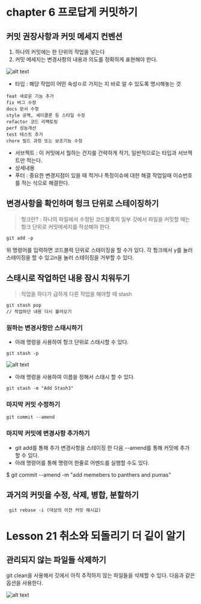 # chapter 6 프로답게 커밋하기

## 커밋 권장사항과 커밋 메세지 컨벤션

1. 하나의 커밋에는 한 단위의 작업을 넣는다
2. 커밋 메세지는 변경사항의 내용과 의도를 정확하게 표현해야 한다.

![alt text](../광환/image.pngimage.png)

- 타입 : 해당 작업이 어떤 속성ㅇ르 가지는 지 바로 알 수 있도록 명시해놓는 것

```
feat 새로운 기능 추가
fix 버그 수정
docs 문서 수정
style 공백, 세미콜론 등 스타일 수정
refactor 코드 리팩토링
perf 성능개선
test 테스트 추가
chore 빌드 과정 또는 보조기능 수정
```

- 서브젝트 : 이 커밋에서 뭘하는 건지를 간략하게 적기, 일반적으로는 타입과 서브젝트만 적는다.
- 상세내용
- 푸터 : 중요한 변경지점이 있을 때 적거나 특정이슈에 대한 해결 작업일때 이슈번호를 적는 식으로 해결한다.

## 변경사항을 확인하며 헝크 단위로 스테이징하기

> 헝크란? : 하나의 파일에서 수정된 코드블록의 일부 깃에서 파일을 커밋할 때는 헝크 단위로 커밋메세지를 작성해야 한다.

```
git add -p
```

위 명령어를 입력하면 코드블럭 단위로 스테이징을 할 수가 있다. 각 헝크에서 y를 눌러 스테이징을 할 수 있고n을 눌러 스테이징을 거부할 수 있다.

## 스태시로 작업하던 내용 잠시 치워두기

> 작업을 하다가 급하게 다른 작업을 해야할 때 stash

```
git stash pop
// 작업하던 내용 다시 불러오기
```

### 원하는 변경사항만 스태시하기

- 아래 명령을 사용하여 헝크 단위로 스태시할 수 있다.

```
git stash -p
```

![alt text](image.png)

- 아래 명령을 사용하여 이름을 정해서 스태시 할 수 있다.

```
git stash -m "Add Stash3"
```

### 마지막 커밋 수정하기

```
git commit --amend
```

### 마지막 커밋에 변경사항 추가하기

- git add를 통해 추가 변경사항을 스테이징 한 다음 --amend를 통해 커밋에 추가 할 수 있다.
- 아래 명령어를 통해 명령어 한줄로 어멘드를 실행할 수도 있다.

$ git commit --amend -m "add memebers to panthers and pumas"

## 과거의 커밋을 수정, 삭제, 병합, 분할하기

```
 git rebase -i (대상의 이전 커밋 해시값)
```

# Lesson 21 취소와 되돌리기 더 깉이 알기

## 관리되지 않는 파일들 삭제하기

git clean을 사용해서 깃에서 아직 추적하지 않는 파일들을 삭제할 수 있다.
다음과 같은 옵션을 사용한다.

![alt text](image-1.png)
